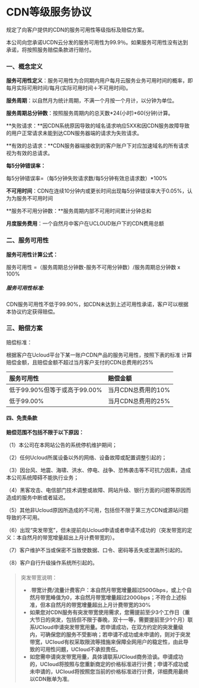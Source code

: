 # CDN等级服务协议 

规定了向客户提供的CDN的服务可用性等级指标及赔偿方案。

本公司向您承诺UCDN云分发的服务可用性为99.9％。如果服务可用性没有达到承诺，将按照服务赔偿条款进行赔付。

### 一、概念定义

**服务可用性定义**：服务可用性为合同期内用户每月云服务业务可用时间的概率，即每月实际可用时间/每月(实际可用时间＋不可用时间)。

**服务周期**：以自然月为统计周期，不满一个月按一个月计，以分钟为单位。

**服务周期总分钟数**：按照服务周期内的总天数\*24(小时)*60(分钟)计算。

**失败请求：**因CDN系统原因导致的域名请求响应5XX和因CDN服务故障导致的用户正常请求未能到达CDN服务器端的请求为失败请求。

**有效的总请求：**CDN服务器端接收到的客户账户下对应加速域名的所有请求视为有效的总请求。

**每5分钟错误率：**

每5分钟错误率=（每5分钟失败请求数/每5分钟有效总请求数）*100%            

**不可用时间**：CDN在连续10分钟内或更长时间出现每5分钟错误率大于0.05%，认为为服务不可用时间

**服务不可用分钟数：**服务周期内部不可用时间累计分钟总和

**月度服务费用**：一个自然月中客户在UCLOUD账户下的CDN费用总额

### 二、服务可用性

**服务可用性计算公式：**

服务可用性 =（服务周期总分钟数-服务不可用分钟数）/服务周期总分钟数 x 100%

##### 服务可用性标准:

CDN服务可用性不低于99.90%，如CDN未达到上述可用性承诺，客户可以根据本协议约定获得赔偿。

### 三、赔偿方案

赔偿标准：

根据客户在Ucloud平台下某一账户CDN产品的服务可用性，按照下表的标准 计算赔偿金额，且赔偿金额不超过当月客户支付的CDN总费用的25%

| 服务可用性                   | 赔偿金额           |
| :--------------------------- | :----------------- |
| 低于99.90%但等于或高于99.00% | 当月CDN总费用的10% |
| 低于99.00%                   | 当月CDN总费用的25% |

#### 四、免责条款

**赔偿范围不包括不限于以下原因：**

（1）本公司在本网站公告的系统停机维护期间；

（2）任何Ucloud所属设备以外的网络、设备故障或配置调整引起的；

（3）因台风、地震、海啸、洪水、停电、战争、恐怖袭击等不可抗力因素，造成本公司系统障碍不能执行业务；

（4）黑客攻击、电信部门技术调整或故障、网站升级、银行方面的问题等原因而造成的服务中断或者延迟。

（5）其他非Ucloud原因所造成的不可用，包括但不限于第三方CDN或源站问题导致的不可用。

（6）出现“突发带宽”，但未提前向Ucloud申请或者申请不成功的（突发带宽的定义：本自然月的带宽增量超出上月计费带宽的）。

（7）客户维护不当或保密不当致使数据、口令、密码等丢失或泄漏所引起的。

（8）客户自行升级操作系统所引起的。

#### 

>突发带宽说明：
>
>* .**带宽计费/流量计费客户：本自然月带宽增量超过500Gbps，或上个自然月带宽峰值为0，本自然月带宽增量超过200Gbps；不符合上述标准，但本自然月的带宽增量超出上月计费带宽的30%**
>* **如果您对CDN服务有突发带宽使用需求，您需提前至少3个工作日（重大节日的突发，包括但不限于春晚，双十一等，需要提前至少1个月）联系UCloud申请突发带宽用量。若申请成功，在双方约定的突发量级内，可确保您的服务不受影响；若申请不成功或未申请的，则对于突发带宽，UCloud有权采取限流等措施来保障全网用户的稳定性，由此导致的可用性问题，UCloud不承担责任。**
>* **如您需申请突发带宽用量，具体请联系UCloud商务洽谈。申请成功的，UCloud将按照与您重新商定的价格标准进行计费；申请不成功或未申请的，UCloud将按照您当前的价格标准进行计费，详细费用最终以CDN账单为准**。
>


